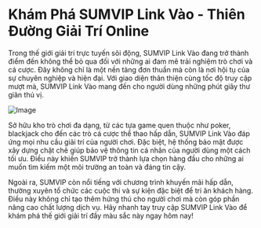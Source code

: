 # Khám Phá SUMVIP Link Vào - Thiên Đường Giải Trí Online

Trong thế giới giải trí trực tuyến sôi động, SUMVIP Link Vào đang trở thành điểm đến không thể bỏ qua đối với những ai đam mê trải nghiệm trò chơi và cá cược. Đây không chỉ là một nền tảng đơn thuần mà còn là nơi hội tụ của sự chuyên nghiệp và hiện đại. Với giao diện thân thiện cùng tốc độ truy cập mượt mà, SUMVIP Link Vào mang đến cho người dùng những phút giây thư giãn thú vị.

![Image](https://github.com/user-attachments/assets/bd51ea9f-0666-407b-a7a7-98ead6de688c)

Sở hữu kho trò chơi đa dạng, từ các tựa game quen thuộc như poker, blackjack cho đến các trò cá cược thể thao hấp dẫn, SUMVIP Link Vào đáp ứng mọi nhu cầu giải trí của người chơi. Đặc biệt, hệ thống bảo mật được xây dựng chặt chẽ giúp bảo vệ thông tin cá nhân của người dùng một cách tối ưu. Điều này khiến SUMVIP trở thành lựa chọn hàng đầu cho những ai muốn tìm kiếm một môi trường an toàn và đáng tin cậy.

Ngoài ra, SUMVIP còn nổi tiếng với chương trình khuyến mãi hấp dẫn, thường xuyên tổ chức các cuộc thi và sự kiện đặc biệt để tri ân khách hàng. Điều này không chỉ tạo thêm hứng thú cho người chơi mà còn góp phần nâng cao chất lượng dịch vụ. Hãy nhanh tay truy cập SUMVIP Link Vào để khám phá thế giới giải trí đầy màu sắc này ngay hôm nay!